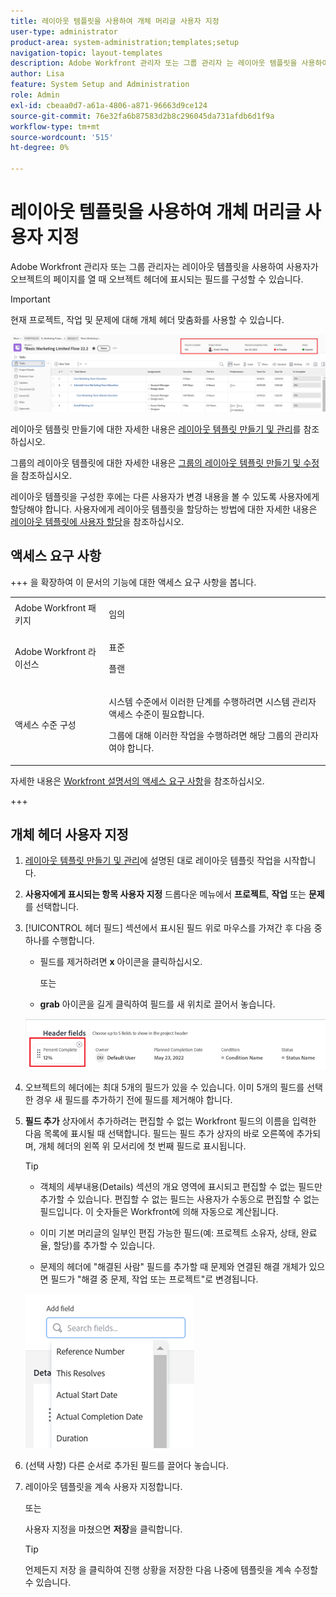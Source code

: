 ```yaml
---
title: 레이아웃 템플릿을 사용하여 개체 머리글 사용자 지정
user-type: administrator
product-area: system-administration;templates;setup
navigation-topic: layout-templates
description: Adobe Workfront 관리자 또는 그룹 관리자 는 레이아웃 템플릿을 사용하여 사용자가 오브젝트의 페이지를 열 때 오브젝트 헤더에 표시되는 필드를 구성할 수 있습니다.
author: Lisa
feature: System Setup and Administration
role: Admin
exl-id: cbeaa0d7-a61a-4806-a871-96663d9ce124
source-git-commit: 76e32fa6b87583d2b8c296045da731afdb6d1f9a
workflow-type: tm+mt
source-wordcount: '515'
ht-degree: 0%

---
```


# 레이아웃 템플릿을 사용하여 개체 머리글 사용자 지정

Adobe Workfront 관리자 또는 그룹 관리자는 레이아웃 템플릿을 사용하여 사용자가 오브젝트의 페이지를 열 때 오브젝트 헤더에 표시되는 필드를 구성할 수 있습니다.

>[!IMPORTANT]
>
>현재 프로젝트, 작업 및 문제에 대해 개체 헤더 맞춤화를 사용할 수 있습니다.

![개체 헤더 필드](assets/object-header-fields.png)

레이아웃 템플릿 만들기에 대한 자세한 내용은 [레이아웃 템플릿 만들기 및 관리](../use-layout-templates/create-and-manage-layout-templates.md)를 참조하십시오.

그룹의 레이아웃 템플릿에 대한 자세한 내용은 [그룹의 레이아웃 템플릿 만들기 및 수정](../../../administration-and-setup/manage-groups/work-with-group-objects/create-and-modify-a-groups-layout-templates.md)을 참조하십시오.

레이아웃 템플릿을 구성한 후에는 다른 사용자가 변경 내용을 볼 수 있도록 사용자에게 할당해야 합니다. 사용자에게 레이아웃 템플릿을 할당하는 방법에 대한 자세한 내용은 [레이아웃 템플릿에 사용자 할당](../use-layout-templates/assign-users-to-layout-template.md)을 참조하십시오.

## 액세스 요구 사항

+++ 을 확장하여 이 문서의 기능에 대한 액세스 요구 사항을 봅니다.

<table style="table-layout:auto"> 
 <col> 
 <col> 
 <tbody> 
  <tr> 
   <td>Adobe Workfront 패키지</td> 
   <td><p>임의</p></td> 
  </tr> 
  <tr> 
   <td>Adobe Workfront 라이선스</td> 
   <td><p>표준</p>
       <p>플랜</p></td>
  </tr> 
  </tr> 
  <tr> 
   <td>액세스 수준 구성</td> 
   <td> <p>시스템 수준에서 이러한 단계를 수행하려면 시스템 관리자 액세스 수준이 필요합니다.</p>
        <p>그룹에 대해 이러한 작업을 수행하려면 해당 그룹의 관리자여야 합니다.</p> </td> 
  </tr> 
 </tbody> 
</table>

자세한 내용은 [Workfront 설명서의 액세스 요구 사항](/help/quicksilver/administration-and-setup/add-users/access-levels-and-object-permissions/access-level-requirements-in-documentation.md)을 참조하십시오.

+++

## 개체 헤더 사용자 지정

1. [레이아웃 템플릿 만들기 및 관리](../../customize-workfront/use-layout-templates/create-and-manage-layout-templates.md)에 설명된 대로 레이아웃 템플릿 작업을 시작합니다.
1. **사용자에게 표시되는 항목 사용자 지정** 드롭다운 메뉴에서 **프로젝트**, **작업** 또는 **문제**&#x200B;를 선택합니다.

   <!--when this will be possible for more than 3 objects, at production, make this more general: update the sentence above to say "select an object you want to customize in the Customize what users see drop-down menu). -->

1. [!UICONTROL 헤더 필드] 섹션에서 표시된 필드 위로 마우스를 가져간 후 다음 중 하나를 수행합니다.
   * 필드를 제거하려면 **x** 아이콘을 클릭하십시오.

     또는

   * **grab** 아이콘을 길게 클릭하여 필드를 새 위치로 끌어서 놓습니다.

   <!--(NOTE: make sure the default names of these fields have not changed; otherwise, update screen shot)-->

   ![개체 머리글 필드 숨기기 및 이동 아이콘](assets/object-header-field-x-and-grab-icons-in-lt.png)

1. 오브젝트의 헤더에는 최대 5개의 필드가 있을 수 있습니다.
이미 5개의 필드를 선택한 경우 새 필드를 추가하기 전에 필드를 제거해야 합니다.
1. **필드 추가** 상자에서 추가하려는 편집할 수 없는 Workfront 필드의 이름을 입력한 다음 목록에 표시될 때 선택합니다. 필드는 필드 추가 상자의 바로 오른쪽에 추가되며, 개체 헤더의 왼쪽 위 모서리에 첫 번째 필드로 표시됩니다.

   >[!TIP]
   >
   >* 객체의 세부내용(Details) 섹션의 개요 영역에 표시되고 편집할 수 없는 필드만 추가할 수 있습니다. 편집할 수 없는 필드는 사용자가 수동으로 편집할 수 없는 필드입니다. 이 숫자들은 Workfront에 의해 자동으로 계산됩니다.
   >
   >* 이미 기본 머리글의 일부인 편집 가능한 필드(예: 프로젝트 소유자, 상태, 완료율, 할당)를 추가할 수 있습니다.
   >
   >* 문제의 헤더에 &quot;해결된 사람&quot; 필드를 추가할 때 문제와 연결된 해결 개체가 있으면 필드가 &quot;해결 중 문제, 작업 또는 프로젝트&quot;로 변경됩니다.


   ![헤더에 필드 추가](assets/add-field-to-header-in-lt-list.png)


1. (선택 사항) 다른 순서로 추가된 필드를 끌어다 놓습니다.

1. 레이아웃 템플릿을 계속 사용자 지정합니다.

   또는

   사용자 지정을 마쳤으면 **저장**&#x200B;을 클릭합니다.

   >[!TIP]
   >
   >언제든지 저장 을 클릭하여 진행 상황을 저장한 다음 나중에 템플릿을 계속 수정할 수 있습니다.
